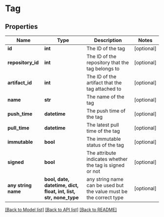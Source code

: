 # Tag


## Properties
Name | Type | Description | Notes
------------ | ------------- | ------------- | -------------
**id** | **int** | The ID of the tag | [optional] 
**repository_id** | **int** | The ID of the repository that the tag belongs to | [optional] 
**artifact_id** | **int** | The ID of the artifact that the tag attached to | [optional] 
**name** | **str** | The name of the tag | [optional] 
**push_time** | **datetime** | The push time of the tag | [optional] 
**pull_time** | **datetime** | The latest pull time of the tag | [optional] 
**immutable** | **bool** | The immutable status of the tag | [optional] 
**signed** | **bool** | The attribute indicates whether the tag is signed or not | [optional] 
**any string name** | **bool, date, datetime, dict, float, int, list, str, none_type** | any string name can be used but the value must be the correct type | [optional]

[[Back to Model list]](../README.md#documentation-for-models) [[Back to API list]](../README.md#documentation-for-api-endpoints) [[Back to README]](../README.md)


